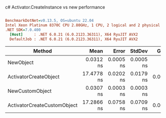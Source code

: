 c# Activator.CreateInstance vs new performance
``` ini

BenchmarkDotNet=v0.13.5, OS=ubuntu 22.04
Intel Xeon Platinum 8370C CPU 2.80GHz, 1 CPU, 2 logical and 2 physical cores
.NET SDK=7.0.400
  [Host]     : .NET 6.0.21 (6.0.2123.36311), X64 RyuJIT AVX2
  DefaultJob : .NET 6.0.21 (6.0.2123.36311), X64 RyuJIT AVX2


```
|                      Method |       Mean |     Error |    StdDev |   Gen0 | Allocated |
|---------------------------- |-----------:|----------:|----------:|-------:|----------:|
|                   NewObject |  0.0312 ns | 0.0005 ns | 0.0005 ns |      - |         - |
|       ActivatorCreateObject | 17.4778 ns | 0.0202 ns | 0.0179 ns | 0.0010 |      24 B |
|             NewCustomObject |  0.0307 ns | 0.0003 ns | 0.0003 ns |      - |         - |
| ActivatorCreateCustomObject | 17.2866 ns | 0.0758 ns | 0.0709 ns | 0.0010 |      24 B |
